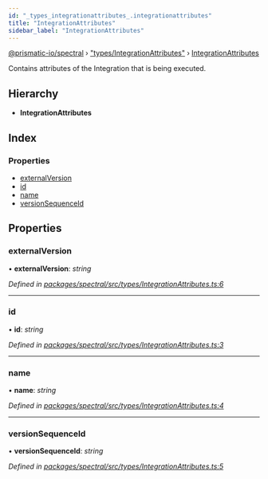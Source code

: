 ```yaml
---
id: "_types_integrationattributes_.integrationattributes"
title: "IntegrationAttributes"
sidebar_label: "IntegrationAttributes"
---
```


[@prismatic-io/spectral](../index.md) › ["types/IntegrationAttributes"](../modules/_types_integrationattributes_.md) › [IntegrationAttributes](_types_integrationattributes_.integrationattributes.md)

Contains attributes of the Integration that is being executed.

## Hierarchy

* **IntegrationAttributes**

## Index

### Properties

* [externalVersion](_types_integrationattributes_.integrationattributes.md#externalversion)
* [id](_types_integrationattributes_.integrationattributes.md#id)
* [name](_types_integrationattributes_.integrationattributes.md#name)
* [versionSequenceId](_types_integrationattributes_.integrationattributes.md#versionsequenceid)

## Properties

###  externalVersion

• **externalVersion**: *string*

*Defined in [packages/spectral/src/types/IntegrationAttributes.ts:6](https://github.com/prismatic-io/spectral/blob/v8.1.0/packages/spectral/src/types/IntegrationAttributes.ts#L6)*

___

###  id

• **id**: *string*

*Defined in [packages/spectral/src/types/IntegrationAttributes.ts:3](https://github.com/prismatic-io/spectral/blob/v8.1.0/packages/spectral/src/types/IntegrationAttributes.ts#L3)*

___

###  name

• **name**: *string*

*Defined in [packages/spectral/src/types/IntegrationAttributes.ts:4](https://github.com/prismatic-io/spectral/blob/v8.1.0/packages/spectral/src/types/IntegrationAttributes.ts#L4)*

___

###  versionSequenceId

• **versionSequenceId**: *string*

*Defined in [packages/spectral/src/types/IntegrationAttributes.ts:5](https://github.com/prismatic-io/spectral/blob/v8.1.0/packages/spectral/src/types/IntegrationAttributes.ts#L5)*
